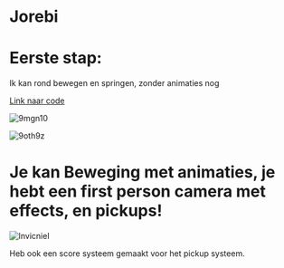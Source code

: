# Jorebi

# Eerste stap:
Ik kan rond bewegen en springen, zonder animaties nog

[Link naar code](Assets/scripts/Remyanims.cs)

![9mgn10](https://github.com/user-attachments/assets/de24c951-8887-453d-9ebe-6067755a97e0)

![9oth9z](https://github.com/user-attachments/assets/850d1aa5-ebc0-4c72-a12f-a604b2b61963)

# Je kan Beweging met animaties, je hebt een first person camera met effects, en pickups!

![Invicniel](https://github.com/user-attachments/assets/b9595408-feda-4573-8346-3cc49e54969d)

Heb ook een score systeem gemaakt voor het pickup systeem.
